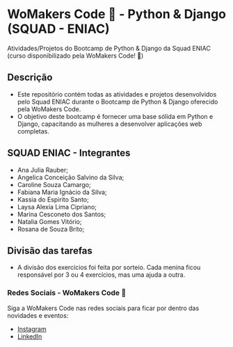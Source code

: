 ﻿# WoMakers Code 🦋 - Python & Django (SQUAD - ENIAC)

Atividades/Projetos do Bootcamp de Python & Django da Squad ENIAC (curso disponibilizado pela WoMakers Code! 🦋) 


## Descrição

- Este repositório contém todas as atividades e projetos desenvolvidos pelo Squad ENIAC durante o Bootcamp de Python & Django oferecido pela WoMakers Code. 
- O objetivo deste bootcamp é fornecer uma base sólida em Python e Django, capacitando as mulheres a desenvolver aplicações web completas.
  

## SQUAD ENIAC - Integrantes 

- Ana Julia Rauber;
- Angelica Conceição Salvino da Silva;
- Caroline Souza Camargo;
- Fabiana Maria Ignácio da Silva;
- Kassia do Espirito Santo;
- Laysa Alexia Lima Cipriano;
- Marina Cesconeto dos Santos;
- Natalia Gomes Vitório;
- Rosana de Souza Brito;

## Divisão das tarefas

- A divisão dos exercícios foi feita por sorteio. Cada menina ficou responsável por 3 ou 4 exercícios, mas uma ajuda a outra.

### Redes Sociais - WoMakers Code 🦋 

Siga a WoMakers Code nas redes sociais para ficar por dentro das novidades e eventos:

- [Instagram](https://www.instagram.com/womakersgram/)
- [LinkedIn](https://www.linkedin.com/company/womakerscode/)


